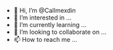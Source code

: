 - 👋 Hi, I’m @Callmexdin
- 👀 I’m interested in ...
- 🌱 I’m currently learning ...
- 💞️ I’m looking to collaborate on ...
- 📫 How to reach me ...

<!---
Callmexdin/Callmexdin is a ✨ special ✨ repository because its `README.md` (this file) appears on your GitHub profile.
You can click the Preview link to take a look at your changes.
--->
